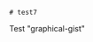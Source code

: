                                                                                                                                                                                                                                                                                    # test7
Test "graphical-gist"